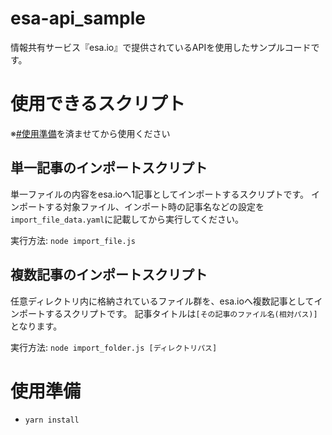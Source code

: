 # esa-api_sample
情報共有サービス『esa.io』で提供されているAPIを使用したサンプルコードです。

# 使用できるスクリプト
※[#使用準備](#使用準備)を済ませてから使用ください

## 単一記事のインポートスクリプト
単一ファイルの内容をesa.ioへ1記事としてインポートするスクリプトです。
インポートする対象ファイル、インポート時の記事名などの設定を`import_file_data.yaml`に記載してから実行してください。

実行方法: `node import_file.js`

## 複数記事のインポートスクリプト
任意ディレクトリ内に格納されているファイル群を、esa.ioへ複数記事としてインポートするスクリプトです。
記事タイトルは`[その記事のファイル名(相対パス)]`となります。

実行方法: `node import_folder.js [ディレクトリパス]`

# 使用準備
- `yarn install`